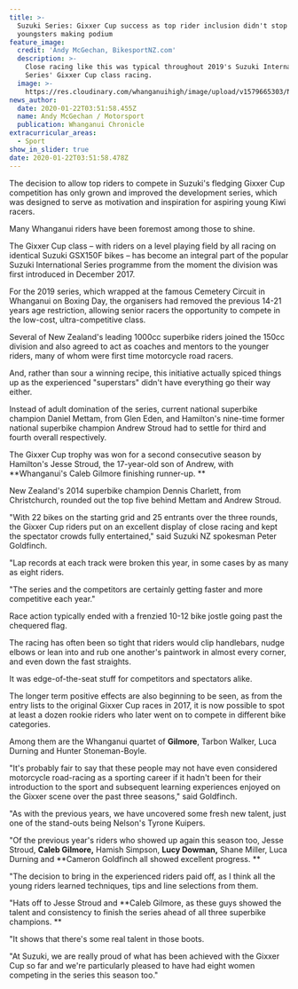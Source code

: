 ```yaml
---
title: >-
  Suzuki Series: Gixxer Cup success as top rider inclusion didn't stop
  youngsters making podium
feature_image:
  credit: 'Andy McGechan, BikesportNZ.com'
  description: >-
    Close racing like this was typical throughout 2019's Suzuki International
    Series' Gixxer Cup class racing. 
  image: >-
    https://res.cloudinary.com/whanganuihigh/image/upload/v1579665303/News/Caleb_Gilmore._Chron_18.1.20.jpg
news_author:
  date: 2020-01-22T03:51:58.455Z
  name: Andy McGechan / Motorsport
  publication: Whanganui Chronicle
extracurricular_areas:
  - Sport
show_in_slider: true
date: 2020-01-22T03:51:58.478Z
---
```

The decision to allow top riders to compete in Suzuki's fledging Gixxer Cup competition has only grown and improved the development series, which was designed to serve as motivation and inspiration for aspiring young Kiwi racers.

Many Whanganui riders have been foremost among those to shine.

The Gixxer Cup class – with riders on a level playing field by all racing on identical Suzuki GSX150F bikes – has become an integral part of the popular Suzuki International Series programme from the moment the division was first introduced in December 2017.

For the 2019 series, which wrapped at the famous Cemetery Circuit in Whanganui on Boxing Day, the organisers had removed the previous 14-21 years age restriction, allowing senior racers the opportunity to compete in the low-cost, ultra-competitive class.

Several of New Zealand's leading 1000cc superbike riders joined the 150cc division and also agreed to act as coaches and mentors to the younger riders, many of whom were first time motorcycle road racers.

And, rather than sour a winning recipe, this initiative actually spiced things up as the experienced "superstars" didn't have everything go their way either.

Instead of adult domination of the series, current national superbike champion Daniel Mettam, from Glen Eden, and Hamilton's nine-time former national superbike champion Andrew Stroud had to settle for third and fourth overall respectively.

The Gixxer Cup trophy was won for a second consecutive season by Hamilton's Jesse Stroud, the 17-year-old son of Andrew, with **Whanganui's Caleb Gilmore finishing runner-up.**

New Zealand's 2014 superbike champion Dennis Charlett, from Christchurch, rounded out the top five behind Mettam and Andrew Stroud.

"With 22 bikes on the starting grid and 25 entrants over the three rounds, the Gixxer Cup riders put on an excellent display of close racing and kept the spectator crowds fully entertained," said Suzuki NZ spokesman Peter Goldfinch.

"Lap records at each track were broken this year, in some cases by as many as eight riders.

"The series and the competitors are certainly getting faster and more competitive each year."

Race action typically ended with a frenzied 10-12 bike jostle going past the chequered flag.

The racing has often been so tight that riders would clip handlebars, nudge elbows or lean into and rub one another's paintwork in almost every corner, and even down the fast straights.

It was edge-of-the-seat stuff for competitors and spectators alike.

The longer term positive effects are also beginning to be seen, as from the entry lists to the original Gixxer Cup races in 2017, it is now possible to spot at least a dozen rookie riders who later went on to compete in different bike categories.

Among them are the Whanganui quartet of **Gilmore**, Tarbon Walker, Luca Durning and Hunter Stoneman-Boyle.

"It's probably fair to say that these people may not have even considered motorcycle road-racing as a sporting career if it hadn't been for their introduction to the sport and subsequent learning experiences enjoyed on the Gixxer scene over the past three seasons," said Goldfinch.

"As with the previous years, we have uncovered some fresh new talent, just one of the stand-outs being Nelson's Tyrone Kuipers.

"Of the previous year's riders who showed up again this season too, Jesse Stroud, **Caleb Gilmore,** Hamish Simpson, **Lucy Dowman,** Shane Miller, Luca Durning and **Cameron Goldfinch all showed excellent progress.**

"The decision to bring in the experienced riders paid off, as I think all the young riders learned techniques, tips and line selections from them.

"Hats off to Jesse Stroud and **Caleb Gilmore, as these guys showed the talent and consistency to finish the series ahead of all three superbike champions.**

"It shows that there's some real talent in those boots.

"At Suzuki, we are really proud of what has been achieved with the Gixxer Cup so far and we're particularly pleased to have had eight women competing in the series this season too."

